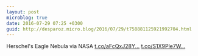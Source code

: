 ```yaml
---
layout: post
microblog: true
date: 2016-07-29 07:25 +0300
guid: http://desparoz.micro.blog/2016/07/29/t758881125921992704.html
---
```

Herschel's Eagle Nebula via NASA [t.co/aFcQxJ28Y...](https://t.co/aFcQxJ28Yr) [t.co/S1X9Ple7W...](https://t.co/S1X9Ple7W9)
